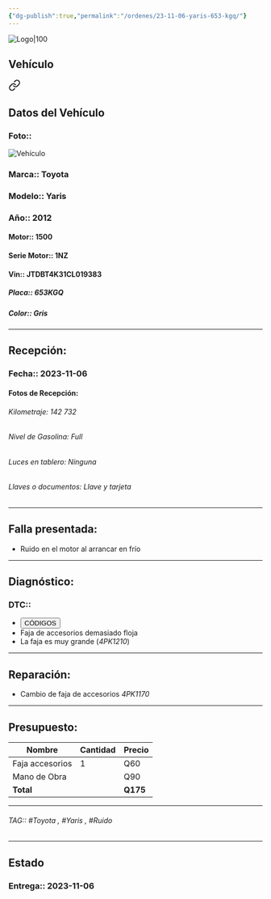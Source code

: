 ```yaml
---
{"dg-publish":true,"permalink":"/ordenes/23-11-06-yaris-653-kgq/"}
---
```


![Logo|100](http://drive.google.com/uc?export=view&id=137fl3TIZ0-PU8b-Pt0bsjclwHub_u78G)

## Vehículo

<div class="transclusion internal-embed is-loaded"><a class="markdown-embed-link" href="/vehiculos/toyota/yaris-653-kgq/#datos-del-vehiculo" aria-label="Open link"><svg xmlns="http://www.w3.org/2000/svg" width="24" height="24" viewBox="0 0 24 24" fill="none" stroke="currentColor" stroke-width="2" stroke-linecap="round" stroke-linejoin="round" class="svg-icon lucide-link"><path d="M10 13a5 5 0 0 0 7.54.54l3-3a5 5 0 0 0-7.07-7.07l-1.72 1.71"></path><path d="M14 11a5 5 0 0 0-7.54-.54l-3 3a5 5 0 0 0 7.07 7.07l1.71-1.71"></path></svg></a><div class="markdown-embed">



## Datos del Vehículo 
### Foto:: 
![Vehículo](http://drive.google.com/uc?export=view&id=13g6h9BVW4oZiHa8ivFJ1UkEQlMvHu33U)

### Marca:: Toyota 
### Modelo:: Yaris 
### Año:: 2012
#### Motor:: 1500
#### Serie Motor:: 1NZ
#### Vin:: JTDBT4K31CL019383
##### Placa:: 653KGQ
##### Color:: Gris
---


</div></div>


## Recepción:
### Fecha:: 2023-11-06
#### Fotos de Recepción: 

###### Kilometraje: 142 732
###### Nivel de Gasolina: Full
###### Luces en tablero: Ninguna
###### Llaves o documentos: Llave y tarjeta 

---

## Falla presentada:
- Ruido en el motor al arrancar en frío 


---

## Diagnóstico:
### DTC:: 

- <a href="http"><button class="btn success">CÓDIGOS</button></a>
- Faja de accesorios demasiado floja 
- La faja es muy grande (*4PK1210*)

---
## Reparación:
- Cambio de faja de accesorios *4PK1170*

---

## Presupuesto:

| Nombre          | Cantidad | Precio |
| --------------- | -------- | ------ |
| Faja accesorios | 1        | Q60    |
| Mano de Obra    |          | Q90   |
| **Total**                |          |     **Q175**   |

---

###### TAG:: #Toyota , #Yaris , #Ruido

---

## Estado

### Entrega:: 2023-11-06